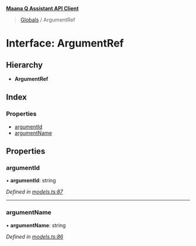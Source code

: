 **[Maana Q Assistant API Client](../README.md)**

> [Globals](../README.md) / ArgumentRef

# Interface: ArgumentRef

## Hierarchy

* **ArgumentRef**

## Index

### Properties

* [argumentId](argumentref.md#argumentid)
* [argumentName](argumentref.md#argumentname)

## Properties

### argumentId

•  **argumentId**: string

*Defined in [models.ts:87](https://github.com/maana-io/q-assistant-client/blob/develop/src/models.ts#L87)*

___

### argumentName

•  **argumentName**: string

*Defined in [models.ts:86](https://github.com/maana-io/q-assistant-client/blob/develop/src/models.ts#L86)*
